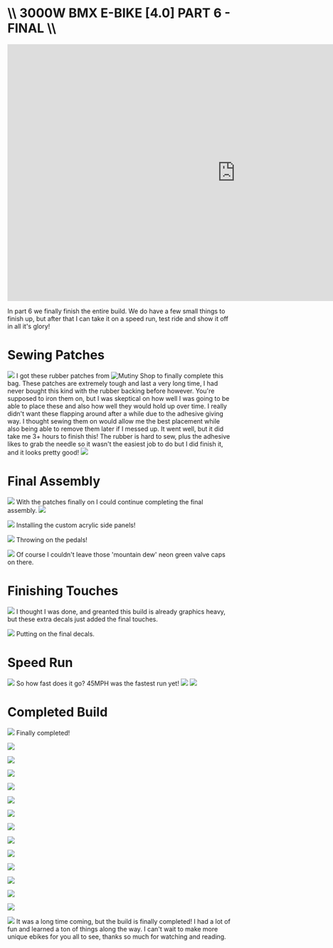 # \\\ 3000W BMX E-BIKE [4.0] PART 6 - FINAL \\\

<iframe width="1024" height="576" src="https://www.youtube.com/embed/qANfbgFuITw" title="YouTube video player" frameborder="0" allow="accelerometer; autoplay; clipboard-write; encrypted-media; gyroscope; picture-in-picture" allowfullscreen></iframe>

In part 6 we finally finish the entire build. We do have a few small things to finish up, but after that I can take it on a speed run, test ride and show it off in all it's glory! 

# Sewing Patches

![](patch.jpg)
I got these rubber patches from ![Mutiny Shop](http://www.mutinyshop.com/) to finally complete this bag. These patches are extremely tough and last a very long time, I had never bought this kind with the rubber backing before however. You're supposed to iron them on, but I was skeptical on how well I was going to be able to place these and also how well they would hold up over time. I really didn't want these flapping around after a while due to the adhesive giving way. I thought sewing them on would allow me the best placement while also being able to remove them later if I messed up. It went well, but it did take me 3+ hours to finish this! The rubber is hard to sew, plus the adhesive likes to grab the needle so it wasn't the easiest job to do but I did finish it, and it looks pretty good! 
![](patch2.jpg)

# Final Assembly

![](ass1.jpg)
With the patches finally on I could continue completing the final assembly. 
![](ass2.jpg)

![](ass3.jpg)
Installing the custom acrylic side panels!

![](ass4.jpg)
Throwing on the pedals! 

![](ass5.jpg)
Of course I couldn't leave those 'mountain dew' neon green valve caps on there. 

# Finishing Touches

![](touch.jpg)
I thought I was done, and greanted this build is already graphics heavy, but these extra decals just added the final touches. 

![](touch2.jpg)
Putting on the final decals.

# Speed Run

![](speed.jpg)
So how fast does it go? 45MPH was the fastest run yet!
![](speed3.jpg)
![](speed2.jpg)

# Completed Build

![](f9.jpg)
Finally completed!

![](f10.jpg)

![](f11.jpg)

![](f12.jpg)

![](f13.jpg)

![](f14.jpg)

![](f1.jpg)

![](f2.jpg)

![](f3.jpg)

![](f4.jpg)

![](f5.jpg)

![](f6.jpg)

![](f7.jpg)

![](f8.jpg)

![](f16.jpg)
It was a long time coming, but the build is finally completed! I had a lot of fun and learned a ton of things along the way. I can't wait to make more unique ebikes for you all to see, thanks so much for watching and reading. 

